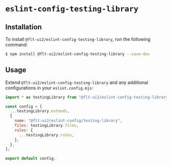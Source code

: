 # `eslint-config-testing-library`

## Installation

To install `@flt-ui2/eslint-config-testing-library`, run the following command:

```sh
$ npm install @flt-ui2/eslint-config-testing-library --save-dev
```

## Usage

Extend `@flt-ui2/eslint-config-testing-library` and any additional configurations in your `eslint.config.mjs`:

```mjs
import * as testingLibrary from "@flt-ui2/eslint-config-testing-library";

const config = [
  ...testingLibrary.extends,
  {
    name: "@flt-ui2/eslint-config/testing-library",
    files: testingLibrary.files,
    rules: {
      ...testingLibrary.rules,
    },
  },
];

export default config;
```
